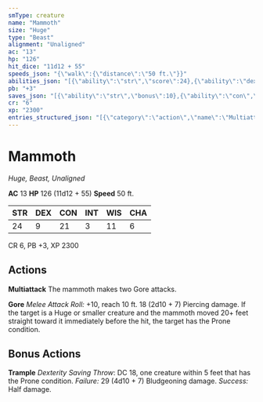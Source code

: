 ```yaml
---
smType: creature
name: "Mammoth"
size: "Huge"
type: "Beast"
alignment: "Unaligned"
ac: "13"
hp: "126"
hit_dice: "11d12 + 55"
speeds_json: "{\"walk\":{\"distance\":\"50 ft.\"}}"
abilities_json: "[{\"ability\":\"str\",\"score\":24},{\"ability\":\"dex\",\"score\":9},{\"ability\":\"con\",\"score\":21},{\"ability\":\"int\",\"score\":3},{\"ability\":\"wis\",\"score\":11},{\"ability\":\"cha\",\"score\":6}]"
pb: "+3"
saves_json: "[{\"ability\":\"str\",\"bonus\":10},{\"ability\":\"con\",\"bonus\":8}]"
cr: "6"
xp: "2300"
entries_structured_json: "[{\"category\":\"action\",\"name\":\"Multiattack\",\"text\":\"The mammoth makes two Gore attacks.\"},{\"category\":\"action\",\"name\":\"Gore\",\"text\":\"*Melee Attack Roll:* +10, reach 10 ft. 18 (2d10 + 7) Piercing damage. If the target is a Huge or smaller creature and the mammoth moved 20+ feet straight toward it immediately before the hit, the target has the Prone condition.\"},{\"category\":\"bonus\",\"name\":\"Trample\",\"text\":\"*Dexterity Saving Throw*: DC 18, one creature within 5 feet that has the Prone condition. *Failure:*  29 (4d10 + 7) Bludgeoning damage. *Success:*  Half damage.\"}]"
---
```


# Mammoth
*Huge, Beast, Unaligned*

**AC** 13
**HP** 126 (11d12 + 55)
**Speed** 50 ft.

| STR | DEX | CON | INT | WIS | CHA |
| --- | --- | --- | --- | --- | --- |
| 24 | 9 | 21 | 3 | 11 | 6 |

CR 6, PB +3, XP 2300

## Actions

**Multiattack**
The mammoth makes two Gore attacks.

**Gore**
*Melee Attack Roll:* +10, reach 10 ft. 18 (2d10 + 7) Piercing damage. If the target is a Huge or smaller creature and the mammoth moved 20+ feet straight toward it immediately before the hit, the target has the Prone condition.

## Bonus Actions

**Trample**
*Dexterity Saving Throw*: DC 18, one creature within 5 feet that has the Prone condition. *Failure:*  29 (4d10 + 7) Bludgeoning damage. *Success:*  Half damage.
